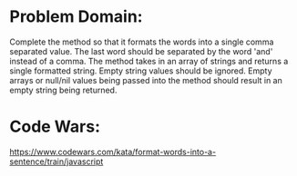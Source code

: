 # Problem Domain:
Complete the method so that it formats the words into a single comma separated value. The last word should be separated by the word 'and' instead of a comma. The method takes in an array of strings and returns a single formatted string. Empty string values should be ignored. Empty arrays or null/nil values being passed into the method should result in an empty string being returned.

# Code Wars:

https://www.codewars.com/kata/format-words-into-a-sentence/train/javascript
